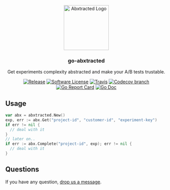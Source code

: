 <p align="center">
  <img alt="Abxtracted Logo" src="https://avatars2.githubusercontent.com/u/26093365?v=3&s=200" height="140" />
  <h3 align="center">go-abxtracted</h3>
  <p align="center">Get experiments complexity abstracted and make your A/B tests trustable.</p>
  <p align="center">
    <a href="https://github.com/Abxtracted/go-abxtracted/releases/latest"><img alt="Release" src="https://img.shields.io/github/release/Abxtracted/go-abxtracted.svg?style=flat-square"></a>
    <a href="/LICENSE.md"><img alt="Software License" src="https://img.shields.io/badge/license-MIT-brightgreen.svg?style=flat-square"></a>
    <a href="https://travis-ci.org/Abxtracted/go-abxtracted"><img alt="Travis" src="https://img.shields.io/travis/Abxtracted/go-abxtracted.svg?style=flat-square"></a>
    <a href="https://codecov.io/gh/Abxtracted/go-abxtracted"><img alt="Codecov branch" src="https://img.shields.io/codecov/c/github/Abxtracted/go-abxtracted/master.svg?style=flat-square"></a>
    <a href="https://goreportcard.com/report/github.com/Abxtracted/go-abxtracted"><img alt="Go Report Card" src="https://goreportcard.com/badge/github.com/Abxtracted/go-abxtracted?style=flat-square"></a>
    <a href="http://godoc.org/github.com/Abxtracted/go-abxtracted"><img alt="Go Doc" src="https://img.shields.io/badge/godoc-reference-blue.svg?style=flat-square"></a>
  </p>
</p>


## Usage

```go
var abx = abxtracted.New()
exp, err := abx.Get("project-id", "customer-id", "experiment-key")
if err != nil {
  // deal with it
}
// later on..
if err := abx.Complete("project-id", exp); err != nil {
  // deal with it
}
```

## Questions

If you have any question, [drop us a message](https://abxtracted.com/contact).
